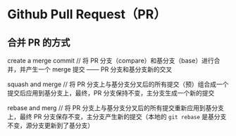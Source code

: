 # Github Pull Request（PR）

## 合并 PR 的方式

create a merge commit // 将 PR 分支（compare）和基分支（base）进行合并，并产生一个 merge 提交 ——  PR 分支和基分支新的交叉

squash and merge // 将 PR 分支上与基分支分叉后的所有提交（预）组合成一个提交后应用到基分支上，最终，PR 分支保持不变，主分支生成一个新的提交

rebase and merg // 将 PR 分支上与基分支分叉后的所有提交重新应用到基分支上，最终 PR 分支保存不变，主分支产生新的提交（本地的 `git rebase` 是基分支不变，源分支更新到了基分支）
